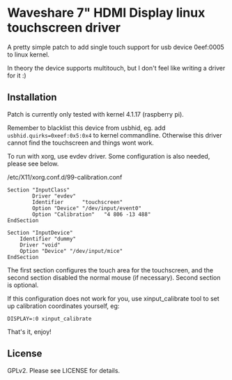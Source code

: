 # Waveshare 7" HDMI Display linux touchscreen driver

A pretty simple patch to add single touch support for usb device 0eef:0005 to linux kernel.

In theory the device supports multitouch, but I don't feel like writing a driver for it :)

## Installation

Patch is currently only tested with kernel 4.1.17 (raspberry pi).

Remember to blacklist this device from usbhid, eg. add 
```usbhid.quirks=0xeef:0x5:0x4``` to kernel commandline. Otherwise
this driver cannot find the touchscreen and things wont work.

To run with xorg, use evdev driver. Some configuration is also needed,
please see below.

/etc/X11/xorg.conf.d/99-calibration.conf
```
Section "InputClass"
        Driver "evdev"
        Identifier      "touchscreen"
        Option "Device" "/dev/input/event0"
        Option "Calibration"   "4 806 -13 488"
EndSection

Section "InputDevice"
    Identifier "dummy"
    Driver "void"
    Option "Device" "/dev/input/mice"
EndSection
```

The first section configures the touch area for the touchscreen, and the second
section disabled the normal mouse (if necessary). Second section is optional.

If this configuration does not work for you, use xinput_calibrate tool to set
up calibration coordinates yourself, eg:

```DISPLAY=:0 xinput_calibrate```

That's it, enjoy!

## License

GPLv2. Please see LICENSE for details.

